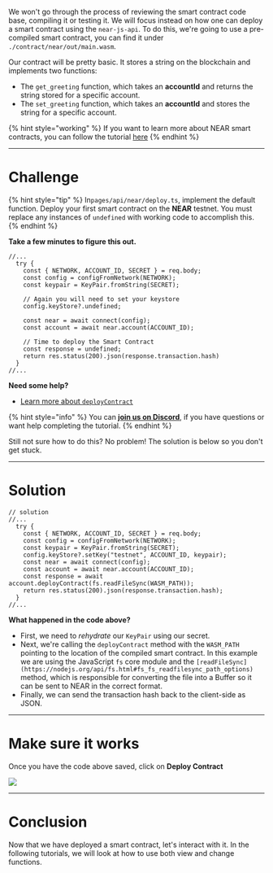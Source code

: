 We won't go through the process of reviewing the smart contract code base, compiling it or testing it. We will focus instead on how one can deploy a smart contract using the `near-js-api`. To do this, we're going to use a pre-compiled smart contract, you can find it under `./contract/near/out/main.wasm`.

Our contract will be pretty basic. It stores a string on the blockchain and implements two functions:

- The `get_greeting` function, which takes an **accountId** and returns the string stored for a specific account.
- The `set_greeting` function, which takes an **accountId** and stores the string for a specific account.

{% hint style="working" %}
If you want to learn more about NEAR smart contracts, you can follow the tutorial [here](https://learn.figment.io/tutorials/write-and-deploy-a-smart-contract-on-near)
{% endhint %}

---

# Challenge

{% hint style="tip" %}
In`pages/api/near/deploy.ts`, implement the default function. Deploy your first smart contract on the **NEAR** testnet. You must replace any instances of `undefined` with working code to accomplish this.
{% endhint %}

**Take a few minutes to figure this out.**

```tsx
//...
  try {
    const { NETWORK, ACCOUNT_ID, SECRET } = req.body;
    const config = configFromNetwork(NETWORK);
    const keypair = KeyPair.fromString(SECRET);

    // Again you will need to set your keystore
    config.keyStore?.undefined;

    const near = await connect(config);
    const account = await near.account(ACCOUNT_ID);

    // Time to deploy the Smart Contract
    const response = undefined;
    return res.status(200).json(response.transaction.hash)
  }
//...
```

**Need some help?**

- [Learn more about `deployContract`](https://near.github.io/near-api-js/classes/account.account-1.html#deploycontract)

{% hint style="info" %}
You can [**join us on Discord**](https://discord.gg/fszyM7K), if you have questions or want help completing the tutorial.
{% endhint %}

Still not sure how to do this? No problem! The solution is below so you don't get stuck.

---

# Solution

```tsx
// solution
//...
  try {
    const { NETWORK, ACCOUNT_ID, SECRET } = req.body;
    const config = configFromNetwork(NETWORK);
    const keypair = KeyPair.fromString(SECRET);
    config.keyStore?.setKey("testnet", ACCOUNT_ID, keypair);
    const near = await connect(config);
    const account = await near.account(ACCOUNT_ID);
    const response = await account.deployContract(fs.readFileSync(WASM_PATH));
    return res.status(200).json(response.transaction.hash);
  }
//...
```

**What happened in the code above?**

- First, we need to _rehydrate_ our `KeyPair` using our secret.
- Next, we're calling the `deployContract` method with the `WASM_PATH` pointing to the location of the compiled smart contract. In this example we are using the JavaScript `fs` core module and the `[readFileSync](https://nodejs.org/api/fs.html#fs_fs_readfilesync_path_options)` method, which is responsible for converting the file into a Buffer so it can be sent to NEAR in the correct format.
- Finally, we can send the transaction hash back to the client-side as JSON.

---

# Make sure it works

Once you have the code above saved, click on **Deploy Contract**

![](../../../.gitbook/assets/pathways/near/near-deploy.gif)

---

# Conclusion

Now that we have deployed a smart contract, let's interact with it. In the following tutorials, we will look at how to use both view and change functions.
